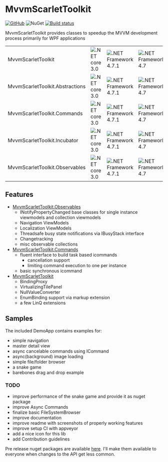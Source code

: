 # MvvmScarletToolkit

[![GitHub](https://img.shields.io/github/license/mashape/apistatus.svg)](https://github.com/Insire/Maple/blob/master/license.md)
![NuGet](https://img.shields.io/nuget/v/:MvvmScarletToolkit.svg)
[![Build status](https://dev.azure.com/SoftThorn/MvvmScarletToolkit/_apis/build/status/MvvmScarletToolkit-CI)](https://dev.azure.com/SoftThorn/MvvmScarletToolkit/_build/latest?definitionId=1)

MvvmScarletToolkit provides classes to speedup the MVVM development process primarily for WPF applications

||||||||
|---|---|---|---|---|---|---|
|MvvmScarletToolkit|![.NET core 3.0](https://img.shields.io/badge/.NET-core3-blue.svg)|![.NET Framework 4.7.1](https://img.shields.io/badge/.NET-4.7.1-brightgreen.svg)|![.NET Framework 4.7](https://img.shields.io/badge/.NET-4.7-green.svg)|![.NET Framework 4.6.2](https://img.shields.io/badge/.NET-4.6.2-yellow.svg)|![.NET Framework 4.6.1](https://img.shields.io/badge/.NET-4.6.1-lightgrey.svg)|
|MvvmScarletToolkit.Abstractions|![.NET core 3.0](https://img.shields.io/badge/.NET-core3-blue.svg)|![.NET Framework 4.7.1](https://img.shields.io/badge/.NET-4.7.1-brightgreen.svg)|![.NET Framework 4.7](https://img.shields.io/badge/.NET-4.7-green.svg)|![.NET Framework 4.6.2](https://img.shields.io/badge/.NET-4.6.2-yellow.svg)|![.NET Framework 4.6.1](https://img.shields.io/badge/.NET-4.6.1-lightgrey.svg)|
|MvvmScarletToolkit.Commands|![.NET core 3.0](https://img.shields.io/badge/.NET-core3-blue.svg)|![.NET Framework 4.7.1](https://img.shields.io/badge/.NET-4.7.1-brightgreen.svg)|![.NET Framework 4.7](https://img.shields.io/badge/.NET-4.7-green.svg)|![.NET Framework 4.6.2](https://img.shields.io/badge/.NET-4.6.2-yellow.svg)|![.NET Framework 4.6.1](https://img.shields.io/badge/.NET-4.6.1-lightgrey.svg)|
|MvvmScarletToolkit.Incubator|![.NET core 3.0](https://img.shields.io/badge/.NET-core3-blue.svg)|![.NET Framework 4.7.1](https://img.shields.io/badge/.NET-4.7.1-brightgreen.svg)|![.NET Framework 4.7](https://img.shields.io/badge/.NET-4.7-green.svg)|![.NET Framework 4.6.2](https://img.shields.io/badge/.NET-4.6.2-yellow.svg)|![.NET Framework 4.6.1](https://img.shields.io/badge/.NET-4.6.1-lightgrey.svg)|
|MvvmScarletToolkit.Observables|![.NET core 3.0](https://img.shields.io/badge/.NET-core3-blue.svg)|![.NET Framework 4.7.1](https://img.shields.io/badge/.NET-4.7.1-brightgreen.svg)|![.NET Framework 4.7](https://img.shields.io/badge/.NET-4.7-green.svg)|![.NET Framework 4.6.2](https://img.shields.io/badge/.NET-4.6.2-yellow.svg)|![.NET Framework 4.6.1](https://img.shields.io/badge/.NET-4.6.1-lightgrey.svg)|

## Features

- [MvvmScarletToolkit.Observables](MvvmScarletToolkit.Observables/readme.md)
    - INotifyPropertyChanged base classes for single instance viewmodels and collection viewmodels
    - Navigation ViewModels
    - Localization ViewModels
    - Threadsafe busy state notifications via IBusyStack interface
    - Changetracking
    - misc observable collections
- [MvvmScarletToolkit.Commands](MvvmScarletToolkit.Commands/readme.md)
    - fluent interface to build task based icommands
        - cancellation support
        - limiting command execution to one per instance
    - basic synchronous icommand
- [MvvmScarletToolkit](MvvmScarletToolkit/readme.md)
    - BindingProxy
    - VirtualizingTilePanel
    - NullValueConverter
    - EnumBinding support via markup extension
    - a few LinQ extensions

## Samples

The included DemoApp contains examples for:
- simple navigation
- master detail view
- async cancelable commands using ICommand
- async(background) image loading
- simple file/folder browser
- a snake game
- barebones drag and drop example

### TODO
- improve performance of the snake game and provide it as nuget package
- improve Async Commands
- finalize basic FileSystemBrowser
- improve documentation
- improve readme with screenshots of properly working features
- improve setup CI with appveyor
- add a nice icon for this lib
- add Contribution guidelines

Pre release nuget packages are available [here](https://pkgs.dev.azure.com/SoftThorn/_packaging/SoftThorn/nuget/v3/index.json).
I'll make them available to everyone when changes to the API get less common.
